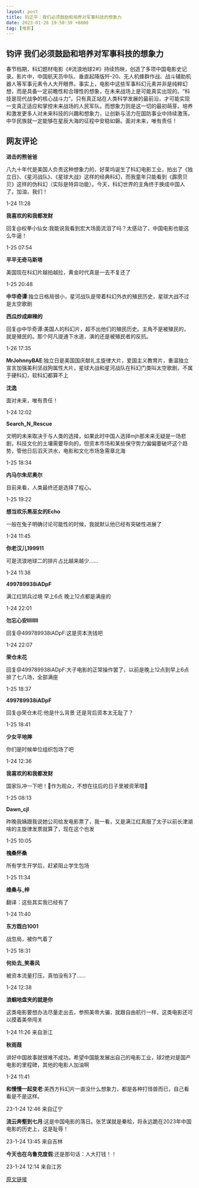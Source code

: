 ```yaml
---
layout: post
title: 钧正平：我们必须鼓励和培养对军事科技的想象力
date: 2023-01-28 19:50:39 +0800
tag: [电影]
---
```


## 钧评 我们必须鼓励和培养对军事科技的想象力

春节档期，科幻题材电影《#流浪地球2#》持续热映，创造了多项中国电影史记录。影片中，中国航天员中队、垂直起降版歼-20、无人机蜂群作战、战斗辅助机器人等军事元素令人大开眼界。事实上，电影中这些军事科幻元素并非是纯粹幻想，而是具备一定前瞻性和合理性的想象，在未来战场上是可能真实出现的。“科技是现代战争的核心战斗力”。只有真正站在人类科学发展的最前沿，才可能实现一支真正适应和掌控未来战场的人民军队。而想象力则是这一切的最初萌芽。培养和激发更多人对未来科技的兴趣和想象力，让创新与活力在国防事业中持续激荡，中华民族就一定能够在星辰大海的征程中安稳如磐。面对未来，唯有责任！

## 网友评论

**进击的熊爸爸**

八九十年代是美国人负责这种想象力的，好莱坞诞生了科幻电影工业，拍出了《独立日》、《星河战队》、《星球大战》这样的经典科幻，而我童年只能看到《霹雳贝贝》这样的伪科幻（实际是特异功能）。今天，科幻世界的主角终于换成中国人了。加油，我们！

1-24 11:28 

**我喜欢的和我都发财**

回复@权拳小仙女:我能说我看到宏大场面流泪了吗？太感动了，中国电影也能这么牛逼！

1-25 07:54 

**平平无奇马斯塔**

美国现在科幻片越拍越拉，黄金时代真是一去不复还了

1-25 20:48 

**中华奇谭**:独立日格局很小，星河战队是带着科幻外衣的殖民历史，星球大战不过是太空歌剧

**西瓜炒成麻辣的**

回复@中华奇谭:美国人的科幻片，超不出他们的殖民历史。主角不是被殖民的，就是殖民的。那个阿凡提通下水道，演的还是被殖民者的反抗。

1-26 17:35 

**MrJohnnyBAE**:独立日是美国国庆献礼主旋律大片，爱国主义教育片，重温独立宣言加强美利坚战狗属性大片，星球大战和星河战队在科幻门类叫太空歌剧，不属于硬科幻，软科幻都算不上

**沈逸**

面对未来，唯有责任！

1-24 12:02 

**Search_N_Rescue**

文明的未来取决于与人类的选择，如果此时中国人选择mjh那未来无疑是一场悲剧，科技文化的土壤需要导向的，但资本市场和某些保守势力偏偏要破坏这个趋势，管他日后滔天洪水，电影和文化市场急需章北海

1-25 18:34 

**内马尔朱尼奥尔**

目前来看，人类最终还是选择了程心。

1-25 19:22 

**想当欢乐黑巫女的Echo**

一般在兔子明确讨论可能性的时候，我就默认他已经有突破性进展了

1-24 11:45 

**你老汉儿199911**

可是流浪地球二的排片占比越来越少……

1-24 11:38 

**499789938iADpF**

满江红阴兵过境 早上6点 晚上12点都是满座的

1-24 22:01 

**勿忘心安llllllll**

回复@499789938iADpF:这是资本洗钱吧

1-24 22:07

**荣仓未花**

回复@499789938iADpF:大子电影的正常操作罢了，以前是晚上12点到早上6点排了七八场，全部满座

1-25 18:37 

**499789938iADpF**

回复@荣仓未花:他是什么背景 还是背后资本太无耻了？

1-25 18:41 

**少女平地摔**

你们是时候单位组织包场了吧

1-24 12:36 

**我喜欢的和我都发财**

国家队冲一下吧！🙏作为观众，不想在往后的日子里被资苯喂💩

1-25 08:13 

**Dawn_cjl**

昨晚我姨跟我说她公司给发电影票了，我一看，又是满江红真服了太子以前长津湖啥的主旋律发票就算了，现在这个也发

1-25 10:05 

**槐桑怀桑**

所有学生开学后，赶紧阻止学生包场

1-25 11:34 

**维桑与_梓**

翻译：这些其实我已经有了

1-24 11:40 

**东方既白1001**

战忽局，被你气着了

1-25 18:31 

**何处去_笑春风**

被资本流量打压，真怕没有3了……

1-24 12:38 

**浪蝈地盘夹的就是你**

这类电影要想办法尽量走出去，参照美帝大骗，就跟自由航行一样，这类电影还可以摸着美帝闯关

1-24 11:26 来自浙江 

**秋雨葭**

讲好中国故事就很难不成功。希望中国能发展出自己的电影工业，球2绝对是国产电影的里程碑，其他的电影人加油啊

1-24 11:41 

**和慢慢一起变老**:美西方科幻片一直没什么想象力，都是各种打怪兽而已，自己看看是不是这样。

23-1-24 12:46 来自辽宁

**流云奔壑到七月**:这是中国电影的落日。张艺谋就是秦桧，将永远跪在2023年中国电影的历史上，这是耻辱！

23-1-24 13:45 来自吉林

**今天也在乌鲁克度假**:还是那句话：人大打钱！！

23-1-24 12:14 来自江苏

[原文链接](https://m.weibo.cn/detail/4861396008044765)
